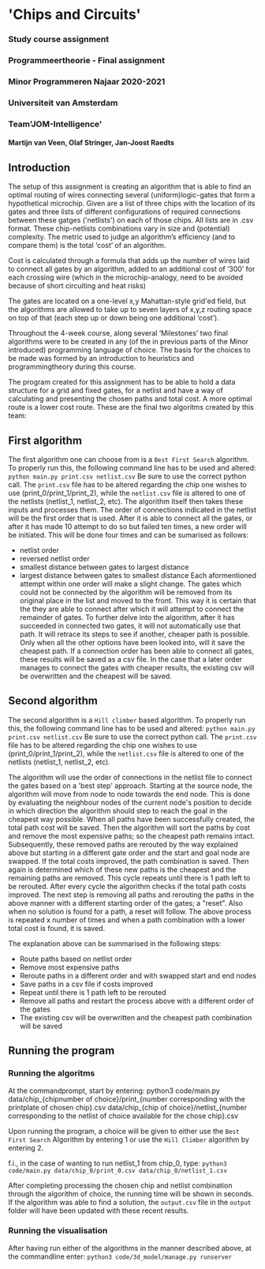 'Chips and Circuits'
=============
### Study course assignment
### Programmeertheorie - Final assignment
### Minor Programmeren Najaar 2020-2021
### Universiteit van Amsterdam
### Team'JOM-Intelligence'
#### Martijn van Veen, Olaf Stringer, Jan-Joost Raedts


## Introduction
The setup of this assignment is creating an algorithm that is able to find an optimal routing of wires connecting several (uniform)logic-gates that form a hypothetical microchip.
Given are a list of three chips with the location of its gates and three lists of different configurations of required connections between these gatges ('netlists') on each of those chips. All lists are in .csv format. These chip-netlists combinations vary in size and (potential) complexity.
The metric used to judge an algorithm’s efficiency (and to compare them) is the total ‘cost’ of an algorithm.

Cost is calculated through a formula that adds up the number of wires laid to connect all gates by an algorithm, added to an additional cost of ‘300’ for each crossing wire (which in the microchip-analogy, need to be avoided because of short circuiting and heat risks)

The gates are located on a one-level x,y Mahattan-style grid'ed field, but the algorithms are allowed to take up to seven layers of x,y,z routing space on top of that (each step up or down being one additional ‘cost’).

Throughout the 4-week course, along several ‘Milestones’ two final algorithms were to be created in any (of the in previous parts of the Minor introduced) programming language of choice. The basis for the choices to be made was formed by an introduction to heuristics and programmingtheory during this course.

The program created for this assignment has to be able to hold a data structure for a grid and fixed gates, for a netlist and have a way of calculating and presenting the chosen paths and total cost.
A more optimal route is a lower cost route.
These are the final two algoritms created by this team:


## First algorithm
The first algorithm one can choose from is a `Best First Search` algorithm. To properly run this, the following command line has to be used and altered:
`python main.py print.csv netlist.csv`
Be sure to use the correct python call. The `print.csv` file has to be altered regarding the chip one wishes to use (print_0/print_1/print_2), while the `netlist.csv` file is altered to one of the netlists (netlist_1, netlist_2, etc).
The algorithm itself then takes these inputs and processes them. The order of connections indicated in the netlist will be the first order that is used. After it is able to connect all the gates, or after it has made 10 attempt to do so but failed ten times, a new order will be initiated. This will be done four times and can be sumarised as follows:
- netlist order
- reversed netlist order
- smallest distance between gates to largest distance
- largest distance between gates to smallest distance
Each aformentioned attempt within one order will make a slight change. The gates which could not be connected by the algorithm will be removed from its original place in the list and moved to the front. This way it is certain that the they are able to connect after which it will attempt to connect the remainder of gates.
To further delve into the algorithm, after it has succeeded in connected two gates, it will not automatically use that path. It will retrace its steps to see if another, cheaper path is possible. Only when all the other options have been looked into, will it save the cheapest path.
If a connection order has been able to connect all gates, these results will be saved as a csv file. In the case that a later order manages to connect the gates with cheaper results, the existing csv will be overwritten and the cheapest will be saved.


## Second algorithm
The second algorithm is a `Hill climber` based algorithm. To properly run this, the following command line has to be used and altered:
`python main.py print.csv netlist.csv`
Be sure to use the correct python call. The `print.csv` file has to be altered regarding the chip one wishes to use (print_0/print_1/print_2), while the `netlist.csv` file is altered to one of the netlists (netlist_1, netlist_2, etc).

The algorithm will use the order of connections in the netlist file to connect the gates based on a 'best step' approach. Starting at the source node, the algorithm will move from node to node towards the end node. This is done by evaluating the neighbour nodes of the current node's position to decide in which direction the algorithm should step to reach the goal in the cheapest way possible. 
When all paths have been successfully created, the total path cost will be saved. Then the algorithm will sort the paths by cost and remove the most expensive paths; so the cheapest path remains intact. Subsequently, these removed paths are rerouted by the way explained above but starting in a different gate order and the start and goal node are swapped. If the total costs improved, the path combination is saved.
Then again is determined which of these new paths is the cheapest and the remaining paths are removed. This cycle repeats until there is 1 path left to be rerouted. After every cycle the algorithm checks if the total path costs improved.
The next step is removing all paths and rerouting the paths in the above manner with a different starting order of the gates; a "reset". Also when no solution is found for a path, a reset will follow.
The above process is repeated x number of times and when a path combination with a lower total cost is found, it is saved.

The explanation above can be summarised in the following steps:
- Route paths based on netlist order
- Remove most expensive paths
- Reroute paths in a different order and with swapped start and end nodes
- Save paths in a csv file if costs improved
- Repeat until there is 1 path left to be rerouted
- Remove all paths and restart the process above with a different order of the gates
- The existing csv will be overwritten and the cheapest path combination will be saved


## Running the program
### Running the algoritms
At the commandprompt, start by entering:
python3 code/main.py data/chip_{chipnumber of choice}/print_{number corresponding with the printplate of chosen chip}.csv data/chip_{chip of choice}/netlist_{number corresponding to the netlist of choice available for the chose chip}.csv

Upon running the program, a choice will be given to either use the `Best First Search` Algorithm by entering 1 or use the `Hill Climber` algorithm by entering 2.

f.i., in the case of wanting to run netlist_1 from chip_0, type:
`python3 code/main.py data/chip_0/print_0.csv data/chip_0/netlist_1.csv`

After completing processing the chosen chip and netlist combination through the algorithm of choice, the running time will be shown in seconds. If the algorithm was able to find a solution, the `output.csv` file in the `output` folder will have been updated with these recent results.

### Running the visualisation
After having run either of the algorithms in the manner described above, at the commandline enter:
`python3 code/3d_model/manage.py runserver`